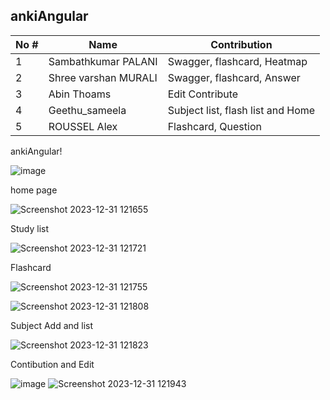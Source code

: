 




## ankiAngular

| No # | Name | Contribution |
|----------|----------|----------|
| 1 | Sambathkumar PALANI | Swagger, flashcard, Heatmap |
| 2 | Shree varshan MURALI | Swagger, flashcard, Answer |
| 3 | Abin Thoams | Edit Contribute |
| 4 | Geethu_sameela | Subject list, flash list and Home  |
| 5 | ROUSSEL Alex|  Flashcard, Question |


ankiAngular!

![image](https://github.com/sambathkumarpi/ankiAngular/assets/12695665/36d742fc-5855-4960-b196-88122fd0e60f)


home page 

![Screenshot 2023-12-31 121655](https://github.com/sambathkumarpi/ankiAngular/assets/12695665/ab5d4ab8-6cff-42ec-868e-054c6440a3b0)

Study list

![Screenshot 2023-12-31 121721](https://github.com/sambathkumarpi/ankiAngular/assets/12695665/67380cbd-6ca1-453a-b3aa-8f0ffbbe48aa)

Flashcard

![Screenshot 2023-12-31 121755](https://github.com/sambathkumarpi/ankiAngular/assets/12695665/3b7d08d8-897e-4287-ae76-e0599ab73aaa)

![Screenshot 2023-12-31 121808](https://github.com/sambathkumarpi/ankiAngular/assets/12695665/eafd7ace-3401-4771-9f72-e8a50fa03011)

Subject Add and list

![Screenshot 2023-12-31 121823](https://github.com/sambathkumarpi/ankiAngular/assets/12695665/7c6c0f26-e7ae-485d-bf0b-55824c145cb0)

Contibution and Edit

![image](https://github.com/sambathkumarpi/ankiAngular/assets/12695665/ab3a111e-bdb7-49d7-bc31-0cc3c6731da9)
![Screenshot 2023-12-31 121943](https://github.com/sambathkumarpi/ankiAngular/assets/12695665/3c41fdb1-3da7-481e-b879-27aaf3f38887)






